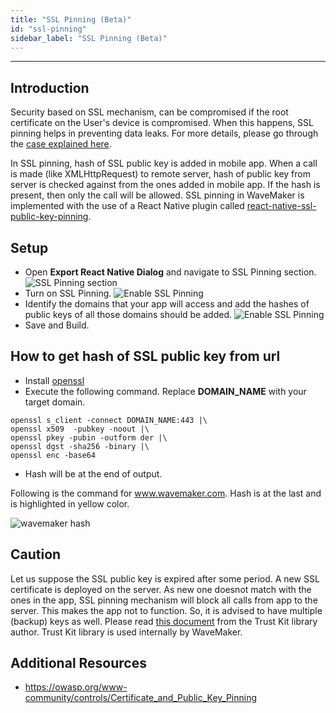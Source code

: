 ```yaml
---
title: "SSL Pinning (Beta)"
id: "ssl-pinning"
sidebar_label: "SSL Pinning (Beta)"
---
```

---

## Introduction

Security based on SSL mechanism, can be compromised if the root certificate on the User's device is compromised. When this happens, SSL pinning helps in preventing data leaks. For more details, please go through the [case explained here](../blog/2020/12/15/certificate-pinning).

In SSL pinning, hash of SSL public key is added in mobile app. When a call is made (like XMLHttpRequest) to remote server, hash of public key from server is checked against from the ones added in mobile app. If the hash is present, then only the call will be allowed. SSL pinning in WaveMaker is implemented with the use of a React Native plugin called [react-native-ssl-public-key-pinning](https://github.com/frw/react-native-ssl-public-key-pinning). 

## Setup

- Open **Export React Native Dialog** and navigate to SSL Pinning section.
![SSL Pinning section](/learn/assets/react-native-ssl-pinning/ssl-pinning.png)
- Turn on SSL Pinning.
![Enable SSL Pinning](/learn/assets/react-native-ssl-pinning/enable-ssl-pinning.png)
- Identify the domains that your app will access and add the hashes of public keys of all those domains should be added.
![Enable SSL Pinning](/learn/assets/react-native-ssl-pinning/ssl-pinning-add-domains.png)
- Save and Build.

## How to get hash of SSL public key from url
- Install [openssl](https://www.openssl.org/source/)
- Execute the following command. Replace **DOMAIN_NAME** with your target domain.
```
openssl s_client -connect DOMAIN_NAME:443 |\
openssl x509  -pubkey -noout |\
openssl pkey -pubin -outform der |\
openssl dgst -sha256 -binary |\
openssl enc -base64
```
- Hash will be at the end of output.

Following is the command for www.wavemaker.com. Hash is at the last and is highlighted in yellow color.

![wavemaker hash](/learn/assets/react-native-ssl-pinning/hash-gen.png)

## Caution

Let us suppose the SSL public key is expired after some period. A new SSL certificate is deployed on the server. As new one doesnot match with the ones in the app, SSL pinning mechanism will block all calls from app to the server. This makes the app not to function. So, it is advised to have multiple (backup) keys as well. Please read [this document](https://github.com/datatheorem/TrustKit/blob/master/docs/getting-started.md#always-provide-at-least-one-backup-pin) from the Trust Kit library author. Trust Kit library is used internally by WaveMaker.

## Additional Resources

- https://owasp.org/www-community/controls/Certificate_and_Public_Key_Pinning